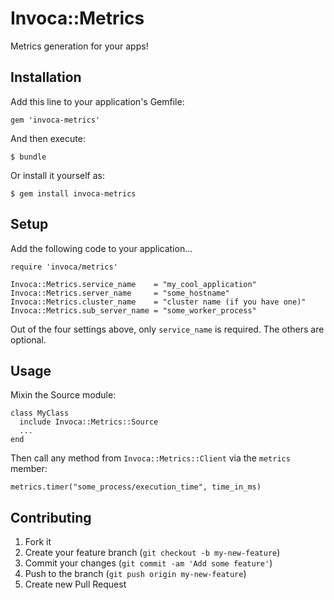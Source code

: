 # Invoca::Metrics

Metrics generation for your apps!

## Installation

Add this line to your application's Gemfile:

    gem 'invoca-metrics'

And then execute:

    $ bundle

Or install it yourself as:

    $ gem install invoca-metrics

## Setup

Add the following code to your application...

    require 'invoca/metrics'

    Invoca::Metrics.service_name    = "my_cool_application"
    Invoca::Metrics.server_name     = "some_hostname"
    Invoca::Metrics.cluster_name    = "cluster name (if you have one)"
    Invoca::Metrics.sub_server_name = "some_worker_process"

Out of the four settings above, only `service_name` is required.  The others are optional.

## Usage

Mixin the Source module:

    class MyClass
      include Invoca::Metrics::Source
      ...
    end

Then call any method from `Invoca::Metrics::Client` via the `metrics` member:

    metrics.timer("some_process/execution_time", time_in_ms)


## Contributing

1. Fork it
2. Create your feature branch (`git checkout -b my-new-feature`)
3. Commit your changes (`git commit -am 'Add some feature'`)
4. Push to the branch (`git push origin my-new-feature`)
5. Create new Pull Request
